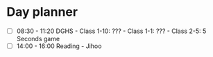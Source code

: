 # Day planner

- [ ] 08:30 - 11:20 DGHS
    \- Class 1-10: ???
    \- Class 1-1: ???
    \- Class 2-5: 5 Seconds game
- [ ] 14:00 - 16:00 Reading - Jihoo
